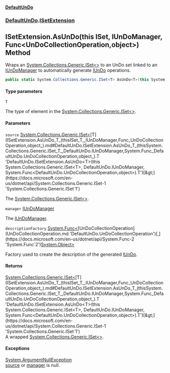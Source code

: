 #### [DefaultUnDo](DefaultUnDo.md 'DefaultUnDo')
### [DefaultUnDo](DefaultUnDo.md#DefaultUnDo 'DefaultUnDo').[ISetExtension](ISetExtension.md 'DefaultUnDo.ISetExtension')

## ISetExtension.AsUnDo<T>(this ISet<T>, IUnDoManager, Func<UnDoCollectionOperation,object>) Method

Wraps an [System.Collections.Generic.ISet&lt;&gt;](https://docs.microsoft.com/en-us/dotnet/api/System.Collections.Generic.ISet-1 'System.Collections.Generic.ISet`1') to an UnDo set linked to an [IUnDoManager](IUnDoManager.md 'DefaultUnDo.IUnDoManager') to automatically generate [IUnDo](IUnDo.md 'DefaultUnDo.IUnDo') operations.

```csharp
public static System.Collections.Generic.ISet<T> AsUnDo<T>(this System.Collections.Generic.ISet<T> source, DefaultUnDo.IUnDoManager manager, System.Func<DefaultUnDo.UnDoCollectionOperation,object?>? descriptionFactory=null);
```
#### Type parameters

<a name='DefaultUnDo.ISetExtension.AsUnDo_T_(thisSystem.Collections.Generic.ISet_T_,DefaultUnDo.IUnDoManager,System.Func_DefaultUnDo.UnDoCollectionOperation,object_).T'></a>

`T`

The type of element in the [System.Collections.Generic.ISet&lt;&gt;](https://docs.microsoft.com/en-us/dotnet/api/System.Collections.Generic.ISet-1 'System.Collections.Generic.ISet`1').
#### Parameters

<a name='DefaultUnDo.ISetExtension.AsUnDo_T_(thisSystem.Collections.Generic.ISet_T_,DefaultUnDo.IUnDoManager,System.Func_DefaultUnDo.UnDoCollectionOperation,object_).source'></a>

`source` [System.Collections.Generic.ISet&lt;](https://docs.microsoft.com/en-us/dotnet/api/System.Collections.Generic.ISet-1 'System.Collections.Generic.ISet`1')[T](ISetExtension.AsUnDo_T_(thisISet_T_,IUnDoManager,Func_UnDoCollectionOperation,object_).md#DefaultUnDo.ISetExtension.AsUnDo_T_(thisSystem.Collections.Generic.ISet_T_,DefaultUnDo.IUnDoManager,System.Func_DefaultUnDo.UnDoCollectionOperation,object_).T 'DefaultUnDo.ISetExtension.AsUnDo<T>(this System.Collections.Generic.ISet<T>, DefaultUnDo.IUnDoManager, System.Func<DefaultUnDo.UnDoCollectionOperation,object>).T')[&gt;](https://docs.microsoft.com/en-us/dotnet/api/System.Collections.Generic.ISet-1 'System.Collections.Generic.ISet`1')

The [System.Collections.Generic.ISet&lt;&gt;](https://docs.microsoft.com/en-us/dotnet/api/System.Collections.Generic.ISet-1 'System.Collections.Generic.ISet`1').

<a name='DefaultUnDo.ISetExtension.AsUnDo_T_(thisSystem.Collections.Generic.ISet_T_,DefaultUnDo.IUnDoManager,System.Func_DefaultUnDo.UnDoCollectionOperation,object_).manager'></a>

`manager` [IUnDoManager](IUnDoManager.md 'DefaultUnDo.IUnDoManager')

The [IUnDoManager](IUnDoManager.md 'DefaultUnDo.IUnDoManager').

<a name='DefaultUnDo.ISetExtension.AsUnDo_T_(thisSystem.Collections.Generic.ISet_T_,DefaultUnDo.IUnDoManager,System.Func_DefaultUnDo.UnDoCollectionOperation,object_).descriptionFactory'></a>

`descriptionFactory` [System.Func&lt;](https://docs.microsoft.com/en-us/dotnet/api/System.Func-2 'System.Func`2')[UnDoCollectionOperation](UnDoCollectionOperation.md 'DefaultUnDo.UnDoCollectionOperation')[,](https://docs.microsoft.com/en-us/dotnet/api/System.Func-2 'System.Func`2')[System.Object](https://docs.microsoft.com/en-us/dotnet/api/System.Object 'System.Object')[&gt;](https://docs.microsoft.com/en-us/dotnet/api/System.Func-2 'System.Func`2')

Factory used to create the description of the generated [IUnDo](IUnDo.md 'DefaultUnDo.IUnDo').

#### Returns
[System.Collections.Generic.ISet&lt;](https://docs.microsoft.com/en-us/dotnet/api/System.Collections.Generic.ISet-1 'System.Collections.Generic.ISet`1')[T](ISetExtension.AsUnDo_T_(thisISet_T_,IUnDoManager,Func_UnDoCollectionOperation,object_).md#DefaultUnDo.ISetExtension.AsUnDo_T_(thisSystem.Collections.Generic.ISet_T_,DefaultUnDo.IUnDoManager,System.Func_DefaultUnDo.UnDoCollectionOperation,object_).T 'DefaultUnDo.ISetExtension.AsUnDo<T>(this System.Collections.Generic.ISet<T>, DefaultUnDo.IUnDoManager, System.Func<DefaultUnDo.UnDoCollectionOperation,object>).T')[&gt;](https://docs.microsoft.com/en-us/dotnet/api/System.Collections.Generic.ISet-1 'System.Collections.Generic.ISet`1')  
A wrapped [System.Collections.Generic.ISet&lt;&gt;](https://docs.microsoft.com/en-us/dotnet/api/System.Collections.Generic.ISet-1 'System.Collections.Generic.ISet`1').

#### Exceptions

[System.ArgumentNullException](https://docs.microsoft.com/en-us/dotnet/api/System.ArgumentNullException 'System.ArgumentNullException')  
[source](ISetExtension.AsUnDo_T_(thisISet_T_,IUnDoManager,Func_UnDoCollectionOperation,object_).md#DefaultUnDo.ISetExtension.AsUnDo_T_(thisSystem.Collections.Generic.ISet_T_,DefaultUnDo.IUnDoManager,System.Func_DefaultUnDo.UnDoCollectionOperation,object_).source 'DefaultUnDo.ISetExtension.AsUnDo<T>(this System.Collections.Generic.ISet<T>, DefaultUnDo.IUnDoManager, System.Func<DefaultUnDo.UnDoCollectionOperation,object>).source') or [manager](ISetExtension.AsUnDo_T_(thisISet_T_,IUnDoManager,Func_UnDoCollectionOperation,object_).md#DefaultUnDo.ISetExtension.AsUnDo_T_(thisSystem.Collections.Generic.ISet_T_,DefaultUnDo.IUnDoManager,System.Func_DefaultUnDo.UnDoCollectionOperation,object_).manager 'DefaultUnDo.ISetExtension.AsUnDo<T>(this System.Collections.Generic.ISet<T>, DefaultUnDo.IUnDoManager, System.Func<DefaultUnDo.UnDoCollectionOperation,object>).manager') is null.